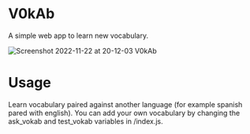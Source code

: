 # V0kAb
A simple web app to learn new vocabulary.

![Screenshot 2022-11-22 at 20-12-03 V0kAb](https://user-images.githubusercontent.com/24934998/203401724-2ac6a508-5d35-469d-8715-0bc7304fb30c.png)
# Usage
Learn vocabulary paired against another language (for example spanish pared with english).
You can add your own vocabulary by changing the ask_vokab and test_vokab variables in /index.js.

